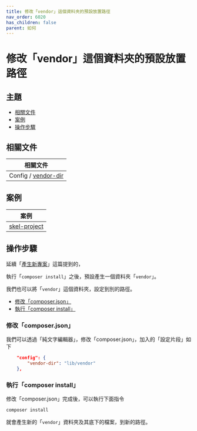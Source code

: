 ```yaml
---
title: 修改「vendor」這個資料夾的預設放置路徑
nav_order: 6020
has_children: false
parent: 如何
---
```



# 修改「vendor」這個資料夾的預設放置路徑




## 主題

* [相關文件](#相關文件)
* [案例](#案例)
* [操作步驟](#操作步驟)




## 相關文件

| 相關文件 |
| --- |
| Config / [vendor-dir](https://getcomposer.org/doc/06-config.md#vendor-dir) |




## 案例

| 案例 |
| --- |
| [skel-project](https://github.com/samwhelp/note-about-php-composer/tree/gh-pages/_demo/quick-start/skel-project/demo-001) |




## 操作步驟

延續「[產生新專案](https://samwhelp.github.io/note-about-php-composer/read/start/create-project.html#%E5%9F%B7%E8%A1%8Ccomposer-install)」這篇提到的，

執行「`composer install`」之後，預設產生一個資料夾「`vendor`」。

我們也可以將「`vendor`」這個資料夾，設定到別的路徑。


* [修改「composer.json」](#修改composerjson)
* [執行「composer install」](#執行composer-install)


### 修改「composer.json」

我們可以透過「純文字編輯器」，修改「composer.json」，加入的「設定片段」如下

``` json
    "config": {
        "vendor-dir": "lib/vendor"
    },
```




### 執行「composer install」

修改「composer.json」完成後，可以執行下面指令

``` sh
composer install
```

就會產生新的「`vendor`」資料夾及其底下的檔案，到新的路徑。
